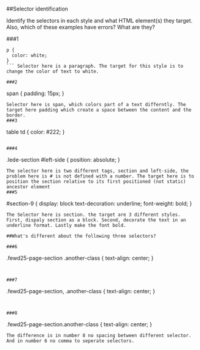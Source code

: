 ##Selector identification

Identify the selectors in each style and what HTML element(s) they target.
Also, which of these examples have errors? What are they?

###1
```
p {
  color: white;
}
``` Selector here is a paragraph. The target for this style is to change the color of text to white.

###2
```
span {
  padding: 15px;
}

```
Selector here is span, which colors part of a text differntly. The target here padding which create a space between the content and the border. 
###3
```
table td {
  color: #222;
} 
``` Selector here is table data. The target is to colorzie the table data with color RGB (22,22,22) 

###4
```
.lede-section #left-side {
  position: absolute;
}
```
The selector here is two different tags, section and left-side, the problem here is # is not defined with a number. The target here is to position the section relative to its first positioned (not static) ancestor element 
###5
```
#section-9 {
  display: block
  text-decoration: underline;
  font-weight: bold;
}
```
The Selector here is section. the target are 3 different styles. First, dispaly section as a block. Second, decorate the text in an underline format. Lastly make the font bold.

##What's different about the following three selectors?

###6
```
.fewd25-page-section .another-class {
  text-align: center;
}
```


###7
```
.fewd25-page-section, .another-class {
  text-align: center;
}
```


###8
```
.fewd25-page-section.another-class {
  text-align: center;
}
```
The difference is in number 8 no spacing between different selector. And in number 6 no comma to seperate selectors.
